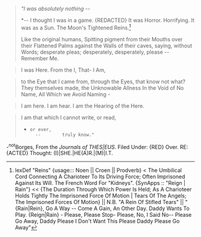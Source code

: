 
> 
> *"I was absolutely nothing --* 
> 
> *-- I thought I was in a game. {REDACTED}
>  It was Horror. Horrifying. It was as a Sun. The Moon's Tightened Reins.[^r] 
> 
> Like the original humans, Spitting pigment from their Mouths over their Flattened Palms against the Walls of their caves, saying, without Words; desperate pleas; desperately, desperately, please -- 
> Remember Me. 

> I was Here.
>  From the I, That- I Am, 

>  to the Eye that I came from, 
>  through the Eyes, 
>  that know not 
>  what?
>  They themselves made, 
>  the Unknowable Allness 
>  In the Void of No Name, 
>  All Which we Avoid Naming - 

>  I am here. 
>  I am hear. 
>  I am the Hearing of 
>  the Here. 

>  I am that which I cannot write,
>   or read, 
> 	-	  or ever, 
> 			--		  truly know."

-<sup>not</sup>Borges, From the *Journals of THES|EUS*. 
Filed Under: {RED} Over. RE: {ACTED} Thought: (I)|SHE.|HE(A)R.|(M)|I.T.


[^r]: lexDef "Reins" {usage::: Noen || Croen || Prodverb} < The Umbilical Cord Connecting A Charioteer To Its Driving Force; Often Imprisoned Against Its Will. The French Word For "Kidneys"[^kidney]. {SynApps :: "Reign | Rain"} << {The Duration Through Which Power Is Held; As A Charioteer Holds Tightly The Imprisoned Force Of Motion | Tears Of The Angels; The Imprisoned Forces Of Motion}[^ReinsNoen] || N.B. "A Rein Of Stifled Tears"[^ReinsCroen] || "{Rain|Rein}, Go A Way -- Come A Gain, An Other Day. Daddy Wants To Play. {Reign|Rain} - Please, Please Stop- Please, No, I Said No-- Please Go Away, Daddy Please I Don't Want This Please Daddy Please Go Away"[^ReinsProdverb]

[^ReinsNoen]: [[Ræyn]], NoetNietzsche, On His Return To The Library.
[^ReinsCroen]: [[Tear]], NoetBorges, On NoetNietzsche's Exit From The Library.
[^ReinsProdverb]: [[Bear]], Michael Rosen and Helen Oxenbury
[^kidney]: In Traditional Chinese Medicine; The Kidneys are thought[^thought] to be the Epicentre of the foundation of Life, an essence called '_Jing'_. In essence, the kidney is associated with Fear -- The Winter; The Wintering of Safety.
[^thought]: ![[i want to write a story]]